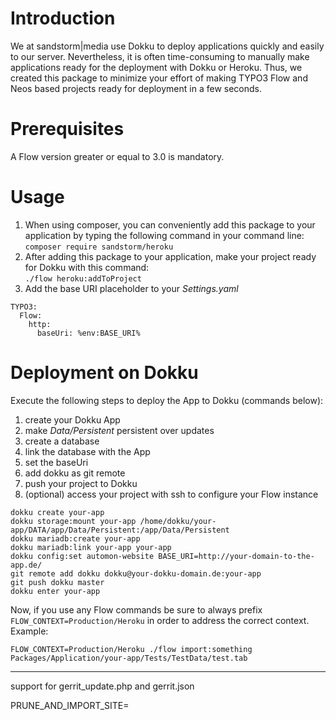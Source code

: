 # Introduction
We at sandstorm|media use Dokku to deploy applications quickly and easily to our server. Nevertheless, it is often time-consuming to manually make applications ready for the deployment with Dokku or Heroku. Thus, we created this package to minimize your effort of making TYPO3 Flow and Neos based projects ready for deployment in a few seconds.

# Prerequisites
A Flow version greater or equal to 3.0 is mandatory.

# Usage

1. When using composer, you can conveniently add this package to your application by typing the following command in your command line:  
    `composer require sandstorm/heroku`
2. After adding this package to your application, make your project ready for Dokku with this command:  
    `./flow heroku:addToProject`
3. Add the base URI placeholder to your *Settings.yaml*

```
TYPO3:
  Flow:
    http:
      baseUri: %env:BASE_URI%
```

# Deployment on Dokku

Execute the following steps to deploy the App to Dokku (commands below):

1. create your Dokku App
1. make *Data/Persistent* persistent over updates
1. create a database
1. link the database with the App
1. set the baseUri
1. add dokku as git remote
1. push your project to Dokku
1. (optional) access your project with ssh to configure your Flow instance

``` 
dokku create your-app
dokku storage:mount your-app /home/dokku/your-app/DATA/app/Data/Persistent:/app/Data/Persistent
dokku mariadb:create your-app
dokku mariadb:link your-app your-app
dokku config:set automon-website BASE_URI=http://your-domain-to-the-app.de/
git remote add dokku dokku@your-dokku-domain.de:your-app
git push dokku master
dokku enter your-app
```

Now, if you use any Flow commands be sure to always prefix `FLOW_CONTEXT=Production/Heroku` in order to address the correct context. Example:

`FLOW_CONTEXT=Production/Heroku ./flow import:something Packages/Application/your-app/Tests/TestData/test.tab`

---

support for gerrit_update.php and gerrit.json

PRUNE_AND_IMPORT_SITE=<SitePackageKey>